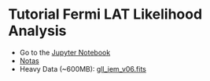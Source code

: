 # Tutorial Fermi LAT Likelihood Analysis
* Go to the [Jupyter Notebook](Likelihood_tutorial_gammarays.ipynb)
* [Notas](https://docs.google.com/document/d/e/2PACX-1vQb8D0PQI24zbgMnOagWlhnBP8pTuUJZ66GhgmD5epLy9f4OUofSfX70IXg5bM6oMG4pVX1rparpKgo/pub)
* Heavy Data (~600MB): [gll_iem_v06.fits](https://drive.google.com/open?id=1U3ZCjd_-z6lhCQmwIQcDV1v0Yn62F77X)
